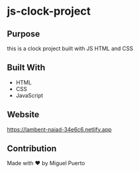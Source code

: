 # js-clock-project

## Purpose
this is a clock project built with JS HTML and CSS

## Built With
* HTML
* CSS
* JavaScript

## Website
https://lambent-naiad-34e6c6.netlify.app

## Contribution
Made with ❤️ by Miguel Puerto
